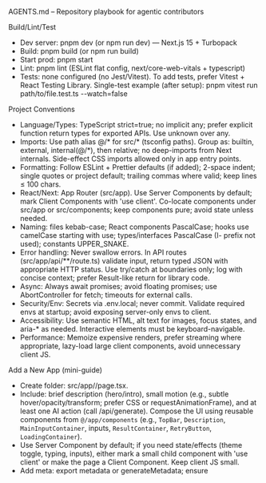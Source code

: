 AGENTS.md – Repository playbook for agentic contributors

Build/Lint/Test
- Dev server: pnpm dev (or npm run dev) — Next.js 15 + Turbopack
- Build: pnpm build (or npm run build)
- Start prod: pnpm start
- Lint: pnpm lint (ESLint flat config, next/core-web-vitals + typescript)
- Tests: none configured (no Jest/Vitest). To add tests, prefer Vitest + React Testing Library. Single-test example (after setup): pnpm vitest run path/to/file.test.ts --watch=false

Project Conventions
- Language/Types: TypeScript strict=true; no implicit any; prefer explicit function return types for exported APIs. Use unknown over any.
- Imports: Use path alias @/* for src/* (tsconfig paths). Group as: builtin, external, internal(@/*), then relative; no deep-imports from Next internals. Side-effect CSS imports allowed only in app entry points.
- Formatting: Follow ESLint + Prettier defaults (if added); 2-space indent; single quotes or project default; trailing commas where valid; keep lines ≤ 100 chars.
- React/Next: App Router (src/app). Use Server Components by default; mark Client Components with 'use client'. Co-locate components under src/app or src/components; keep components pure; avoid state unless needed.
- Naming: files kebab-case; React components PascalCase; hooks use camelCase starting with use; types/interfaces PascalCase (I- prefix not used); constants UPPER_SNAKE.
- Error handling: Never swallow errors. In API routes (src/app/api/**/route.ts) validate input, return typed JSON with appropriate HTTP status. Use try/catch at boundaries only; log with concise context; prefer Result-like return for library code.
- Async: Always await promises; avoid floating promises; use AbortController for fetch; timeouts for external calls.
- Security/Env: Secrets via .env.local; never commit. Validate required envs at startup; avoid exposing server-only envs to client.
- Accessibility: Use semantic HTML, alt text for images, focus states, and aria-* as needed. Interactive elements must be keyboard-navigable.
- Performance: Memoize expensive renders, prefer streaming where appropriate, lazy-load large client components, avoid unnecessary client JS.

Add a New App (mini-guide)
- Create folder: src/app/<slug>/page.tsx.
- Include: brief description (hero/intro), small motion (e.g., subtle hover/opacity/transform; prefer CSS or requestAnimationFrame), and at least one AI action (call /api/generate). Compose the UI using reusable components from `@/app/components` (e.g., `TopBar`, `Description`, `MainInputContainer`, inputs, `ResultContainer`, `RetryButton`, `LoadingContainer`).
- Use Server Component by default; if you need state/effects (theme toggle, typing, inputs), either mark a small child component with 'use client' or make the page a Client Component. Keep client JS small.
- Add meta: export metadata or generateMetadata; ensure <title> and description.
- Styling: Tailwind v4 classes in globals.css layers or local styles; keep under ~15KB client JS.
- Accessibility: keyboard focus, aria labels, alt text; avoid onKeyPress (use onKeyDown).
- Wire API: if needed, add route under src/app/api/<name>/route.ts with validation and proper status codes.
- Naming guide: Prefer playful, alliterative, and fancy titles (e.g., “Magniloquent Mnemonics”). Use a short slug in kebab-case (e.g., magniloquent-mnemonics). Page title format: <Title> — <concise tagline>.
- Action button hover: use `transition-all duration-300` with `hover:scale-110 hover:rotate-12` on icon
  buttons for subtle motion feedback.
- Global CSS utilities: use `muted`, `border-muted`, `bg-muted-5`, `bg-muted-10`; motions
  `animate-fade-in-up`, `animate-slide-in-left`, `animate-scale-in`. Keep page-specific keyframes in
  `<style jsx global>`.
- API call to `/api/generate`: body JSON includes `prompt`, `schemaDescription`, `exampleFormat`,
  optional `temperature` (defaults to 0.3).
- Response shape: success returns your structured object; errors return `{ error: string }` with
  appropriate status. Define types matching your app’s schema (e.g., Eloquent: `transformed`,
  `original`, `annotations[{ word, reasoning }]`; Delight: `word`, `definition`, `original`). Treat
  the response as already-structured JSON (no markdown code fences) and parse/validate accordingly.
- Loading/disabled states: use `animate-spin` on loading icons; add `disabled` and
  `opacity-50 cursor-not-allowed` or `disabled:opacity-50` for disabled buttons.
- Keyboard interactions: submit on Enter via `onKeyDown`. For textareas, Enter submits and
  Shift+Enter inserts a newline.
- Theme toggle: default to dark; toggle `document.documentElement.classList.toggle('dark', isDark)`;
  use `transition-colors duration-300` on the root container.
- Hover cards: wrap tiles in a `group` and use `group-hover:scale-105` with small rotation
  (`group-hover:rotate-1`/`-rotate-1`) and `group-hover:shadow-2xl`.
- Staggered animations: set `style={{ animationDelay: '0.Xs' }}` on elements to stagger entrance.
- Error state: show a short message with a local `animate-shake` keyframe and use `#EF4444` color.
- Copy feedback: swap to a check icon and show a brief "Copied!" label with `animate-pulse`.
- Prompt diversity: when refreshing, pass previous outputs in the prompt to encourage variety.
- Submit behavior: when submit/send button is pressed for a new request, immediately clear the result and error states before generating new content to provide clear visual feedback.
- Retry behavior: when retry button is pressed, immediately clear the result and error states before generating new content to provide clear visual feedback.
- Inputs: prefer `border-muted`, `bg-transparent`, and rely on global placeholder styles.
- Icons: use lucide-react at `w-5 h-5`; add `aria-label` for icon-only buttons.

Component Architecture
The app uses a reusable component system located in `src/app/components/`:

## Universal Components
- **Description**: Displays app description text with consistent styling
- **TopBar**: Header with back button (conditional), title, and theme toggle

## Individual App Page Components
- **MainInputContainer**: Wrapper for input sections with animation
- **DelightfullyDifferentWordsInput**: "Very" label + short text input with search button
- **EloquentExpressionsInput**: Long textarea with submit button
- **SubmitButton**: Icon button with rotate animation on hover
- **LoadingContainer**: Text with rotating sparkle icon
- **ResultContainer**: Wrapper for result display with animation
- **RetryButton**: Icon button with 180° rotate animation on hover
- **HoverableText**: Typewriter text with hover tooltips for annotations

## Main Page Components
- **AppCardsContainer**: Grid layout for app cards
- **AppCard**: Individual app card with hover animations, color highlights, and scaling

Usage tips
- To change the app card title color on hover, pass `titleHoverColour` (CSS color or hex, e.g., `#8B5CF6`) to `AppCard`. The title will smoothly transition to that color on card hover.
- Use `animationDelay` (in seconds) on `AppCard` to stagger entrances.

## Usage Guidelines
- Import components from `@/app/components`
- All components include built-in animations where appropriate
- Components are designed to be reusable across different contexts
- Follow the existing prop interfaces for consistent behavior

Notes
- No Cursor or Copilot rule files detected. If added later (.cursor/rules or .github/copilot-instructions.md), mirror them here.
- Stack: next 15.3.5, react 19, ai sdk; Tailwind v4 present.
- AI provider: Google via `@ai-sdk/google` (model: `gemini-2.5-flash`). Set `GOOGLE_GENERATIVE_AI_API_KEY` in `.env.local` and never commit it.
